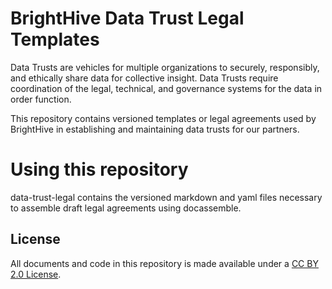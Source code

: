# BrightHive Data Trust Legal Templates

Data Trusts are vehicles for multiple organizations to securely, responsibly, and ethically share data for collective insight. Data Trusts require coordination of the legal, technical, and governance systems for the data in order function. 

This repository contains versioned templates or legal agreements used by BrightHive in establishing and maintaining data trusts for our partners.

# Using this repository

data-trust-legal contains the versioned markdown and yaml files necessary to assemble draft legal agreements using docassemble. 

## License
All documents and code in this repository is made available under a [CC BY 2.0 License](https://creativecommons.org/licenses/by/2.0/). 
